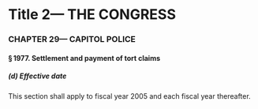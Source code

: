 
# Title 2— THE CONGRESS
### CHAPTER 29— CAPITOL POLICE
#### § 1977. Settlement and payment of tort claims
##### (d) Effective date

This section shall apply to fiscal year 2005 and each fiscal year thereafter.
